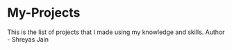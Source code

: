 # My-Projects
This is the list of projects that I made using my knowledge and skills.
Author - Shreyas Jain
